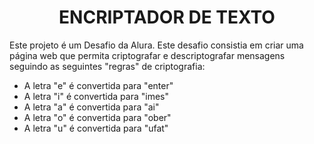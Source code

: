 <h1 align="center"> ENCRIPTADOR DE TEXTO </h1>
<p>
  Este projeto é um Desafio da Alura. Este desafio consistia em criar uma página web que permita criptografar e descriptografar mensagens seguindo as seguintes "regras" de criptografia:
</p>
<ul>
  <li>A letra "e" é convertida para "enter"</li>
  <li>A letra "i" é convertida para "imes"</li>
  <li>A letra "a" é convertida para "ai"</li>
  <li>A letra "o" é convertida para "ober"</li>
  <li>A letra "u" é convertida para "ufat"</li>
</ul>
